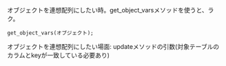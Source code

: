 オブジェクトを連想配列にしたい時。get_object_varsメソッドを使うと、ラク。
```
get_object_vars(オブジェクト);
```

オブジェクトを連想配列にしたい場面: updateメソッドの引数(対象テーブルのカラムとkeyが一致している必要あり)
